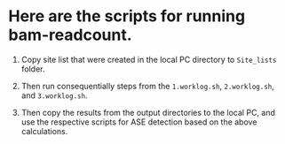 # Here are the scripts for running bam-readcount.

1. Copy site list that were created in the local PC directory to ```Site_lists``` folder.

2. Then run consequentially steps from the ```1.worklog.sh```, ```2.worklog.sh```, and ```3.worklog.sh```.

3. Then copy the results from the output directories to the local PC, and use the respective scripts for ASE detection based on the above calculations.